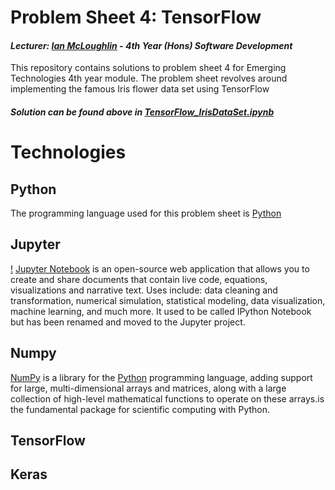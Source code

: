 # Problem Sheet 4: TensorFlow
#### *Lecturer: [Ian McLoughlin](ianmcloughlin.github.io) - 4th Year (Hons) Software Development*
This repository contains solutions to problem sheet 4 for Emerging Technologies 4th year module. The problem sheet revolves around implementing the famous Iris flower data set using TensorFlow

#### **_Solution can be found above in [TensorFlow_IrisDataSet.ipynb](https://github.com/ianburkeixiv/TensorFlow/blob/master/TensorFlow_IrisDataSet.ipynb)_**

# Technologies
## Python
The programming language used for this problem sheet is [Python](https://www.python.org/)

## Jupyter
[!](https://user-images.githubusercontent.com/22341150/33091841-28afe576-cef0-11e7-8bfc-809f2e153590.png)
[Jupyter Notebook](http://jupyter.org/) is an open-source web application that allows you to create and share documents that contain live code, equations, visualizations and narrative text. Uses include: data cleaning and transformation, numerical simulation, statistical modeling, data visualization, machine learning, and much more. It used to be called IPython Notebook but has been renamed and moved to the Jupyter project.

## Numpy
[NumPy](http://www.numpy.org/) is a library for the [Python](https://www.python.org/) programming language, adding support for large, multi-dimensional arrays and matrices, along with a large collection of high-level mathematical functions to operate on these arrays.is the fundamental package for scientific computing with Python.

## TensorFlow

## Keras

